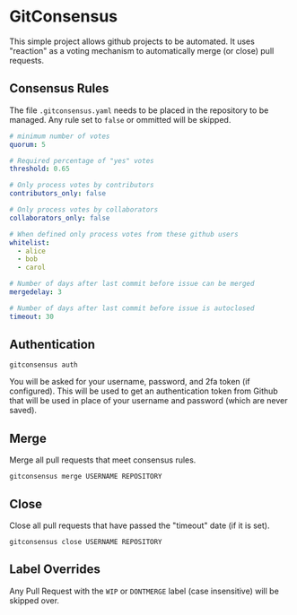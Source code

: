 # GitConsensus

This simple project allows github projects to be automated. It uses "reaction" as a voting mechanism to automatically
merge (or close) pull requests.

## Consensus Rules

The file `.gitconsensus.yaml` needs to be placed in the repository to be managed. Any rule set to `false` or ommitted
will be skipped.

```yaml
# minimum number of votes
quorum: 5

# Required percentage of "yes" votes
threshold: 0.65

# Only process votes by contributors
contributors_only: false

# Only process votes by collaborators
collaborators_only: false

# When defined only process votes from these github users
whitelist:
  - alice
  - bob
  - carol

# Number of days after last commit before issue can be merged
mergedelay: 3

# Number of days after last commit before issue is autoclosed
timeout: 30
```

## Authentication

```shell
gitconsensus auth
```

You will be asked for your username, password, and 2fa token (if configured). This will be used to get an authentication
token from Github that will be used in place of your username and password (which are never saved).

## Merge

Merge all pull requests that meet consensus rules.

```shell
gitconsensus merge USERNAME REPOSITORY
```

## Close

Close all pull requests that have passed the "timeout" date (if it is set).

```shell
gitconsensus close USERNAME REPOSITORY
```

## Label Overrides

Any Pull Request with the `WIP` or `DONTMERGE` label (case insensitive) will be skipped over.
